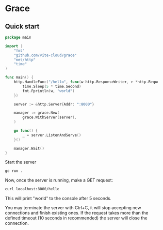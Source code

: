 # Grace

## Quick start

```go
package main

import (
	"fmt"
	"github.com/vite-cloud/grace"
	"net/http"
	"time"
)

func main() {
	http.HandleFunc("/hello", func(w http.ResponseWriter, r *http.Request) {
		time.Sleep(5 * time.Second)
		fmt.Fprintln(w, "world")
	})

	server := &http.Server{Addr: ":8000"}

	manager := grace.New(
		grace.WithServer(server),
	)

	go func() {
		_ = server.ListenAndServe()
	}()

	manager.Wait()
}
```

Start the server

```bash
go run .
```

Now, once the server is running, make a GET request:

```bash
curl localhost:8000/hello
```

This will print "world" to the console after 5 seconds.

You may terminate the server with Ctrl+C, it will stop accepting new connections and finish existing ones. If the
request takes more than the defined timeout (10 seconds in recommended) the server will close the connection.